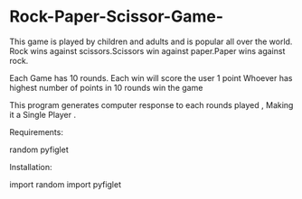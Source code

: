 # Rock-Paper-Scissor-Game-

This game is played by children and adults and is popular all over the world.
Rock wins against scissors.Scissors win against paper.Paper wins against rock.


Each Game has 10 rounds. Each win will score the user 1 point 
Whoever has highest number of points in 10 rounds win the game

This program generates computer response to each rounds played , Making it a Single Player .


Requirements:

random
pyfiglet

Installation:

import random
import pyfiglet
